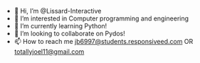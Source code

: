 - 👋 Hi, I’m @Lissard-Interactive
- 👀 I’m interested in Computer programming and engineering
- 🌱 I’m currently learning Python!
- 💞️ I’m looking to collaborate on Pydos!
- 📫 How to reach me jb6997@students.responsiveed.com OR totallyjoel11@gmail.com
